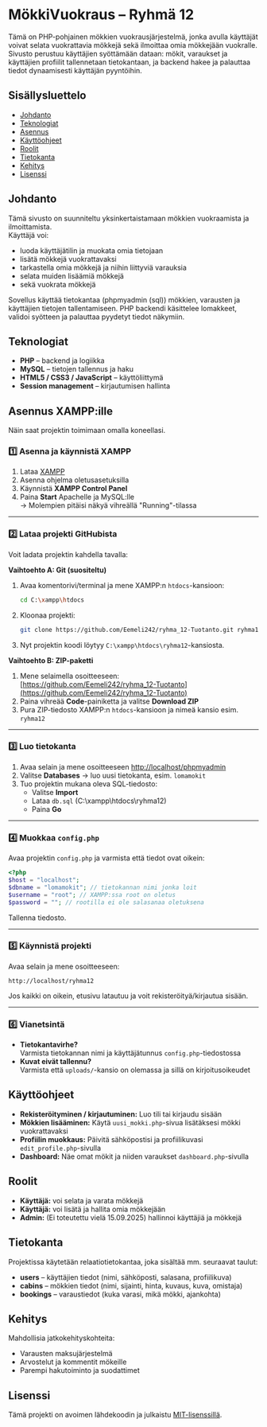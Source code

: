 # MökkiVuokraus – Ryhmä 12

Tämä on PHP-pohjainen mökkien vuokrausjärjestelmä, jonka avulla käyttäjät voivat selata vuokrattavia mökkejä sekä ilmoittaa omia mökkejään vuokralle.  
Sivusto perustuu käyttäjien syöttämään dataan: mökit, varaukset ja käyttäjien profiilit tallennetaan tietokantaan, ja backend hakee ja palauttaa tiedot dynaamisesti käyttäjän pyyntöihin.

## Sisällysluettelo
- [Johdanto](#johdanto)
- [Teknologiat](#teknologiat)
- [Asennus](#asennus)
- [Käyttöohjeet](#käyttöohjeet)
- [Roolit](#roolit)
- [Tietokanta](#tietokanta)
- [Kehitys](#kehitys)
- [Lisenssi](#lisenssi)

## Johdanto
Tämä sivusto on suunniteltu yksinkertaistamaan mökkien vuokraamista ja ilmoittamista.  
Käyttäjä voi:
- luoda käyttäjätilin ja muokata omia tietojaan
- lisätä mökkejä vuokrattavaksi
- tarkastella omia mökkejä ja niihin liittyviä varauksia
- selata muiden lisäämiä mökkejä
- sekä vuokrata mökkejä

Sovellus käyttää tietokantaa (phpmyadmin (sql)) mökkien, varausten ja käyttäjien tietojen tallentamiseen. PHP backendi käsittelee lomakkeet, validoi syötteen ja palauttaa pyydetyt tiedot näkymiin.

## Teknologiat
- **PHP** – backend ja logiikka
- **MySQL** – tietojen tallennus ja haku
- **HTML5 / CSS3 / JavaScript** – käyttöliittymä
- **Session management** – kirjautumisen hallinta

## Asennus XAMPP:ille

Näin saat projektin toimimaan omalla koneellasi.

### 1️⃣ Asenna ja käynnistä XAMPP
1. Lataa [XAMPP](https://www.apachefriends.org)
2. Asenna ohjelma oletusasetuksilla
3. Käynnistä **XAMPP Control Panel**
4. Paina **Start** Apachelle ja MySQL:lle  
   → Molempien pitäisi näkyä vihreällä "Running"-tilassa

---
### 2️⃣ Lataa projekti GitHubista
Voit ladata projektin kahdella tavalla:

**Vaihtoehto A: Git (suositeltu)**  
1. Avaa komentorivi/terminal ja mene XAMPP:n `htdocs`-kansioon:
   ```bash
   cd C:\xampp\htdocs
   ```
2. Kloonaa projekti:
   ```bash
   git clone https://github.com/Eemeli242/ryhma_12-Tuotanto.git ryhma12
   ```
3. Nyt projektin koodi löytyy `C:\xampp\htdocs\ryhma12`-kansiosta.

**Vaihtoehto B: ZIP-paketti**  
1. Mene selaimella osoitteeseen:  
   [https://github.com/Eemeli242/ryhma_12-Tuotanto](https://github.com/Eemeli242/ryhma_12-Tuotanto)
2. Paina vihreää **Code**-painiketta ja valitse **Download ZIP**
3. Pura ZIP-tiedosto XAMPP:n `htdocs`-kansioon ja nimeä kansio esim. `ryhma12`

---


### 3️⃣ Luo tietokanta
1. Avaa selain ja mene osoitteeseen [http://localhost/phpmyadmin](http://localhost/phpmyadmin)
2. Valitse **Databases** → luo uusi tietokanta, esim. `lomamokit`
3. Tuo projektin mukana oleva SQL-tiedosto:
   - Valitse **Import**
   - Lataa `db.sql` (C:\xampp\htdocs\ryhma12)
   - Paina **Go**

---

### 4️⃣ Muokkaa `config.php`
Avaa projektin `config.php` ja varmista että tiedot ovat oikein:

```php
<?php
$host = "localhost";
$dbname = "lomamokit"; // tietokannan nimi jonka loit
$username = "root"; // XAMPP:ssa root on oletus
$password = ""; // rootilla ei ole salasanaa oletuksena
```

Tallenna tiedosto.

---

### 5️⃣ Käynnistä projekti
Avaa selain ja mene osoitteeseen:

```
http://localhost/ryhma12
```

Jos kaikki on oikein, etusivu latautuu ja voit rekisteröityä/kirjautua sisään.

---

### 6️⃣ Vianetsintä
- **Tietokantavirhe?**  
  Varmista tietokannan nimi ja käyttäjätunnus `config.php`-tiedostossa
- **Kuvat eivät tallennu?**  
  Varmista että `uploads/`-kansio on olemassa ja sillä on kirjoitusoikeudet

## Käyttöohjeet
- **Rekisteröityminen / kirjautuminen:** Luo tili tai kirjaudu sisään
- **Mökkien lisääminen:** Käytä `uusi_mokki.php`-sivua lisätäksesi mökki vuokrattavaksi
- **Profiilin muokkaus:** Päivitä sähköpostisi ja profiilikuvasi `edit_profile.php`-sivulla
- **Dashboard:** Näe omat mökit ja niiden varaukset `dashboard.php`-sivulla

## Roolit
- **Käyttäjä:** voi selata ja varata mökkejä
- **Käyttäjä:** voi lisätä ja hallita omia mökkejään
- **Admin:** (Ei toteutettu vielä 15.09.2025) hallinnoi käyttäjiä ja mökkejä

## Tietokanta
Projektissa käytetään relaatiotietokantaa, joka sisältää mm. seuraavat taulut:
- **users** – käyttäjien tiedot (nimi, sähköposti, salasana, profiilikuva)
- **cabins** – mökkien tiedot (nimi, sijainti, hinta, kuvaus, kuva, omistaja)
- **bookings** – varaustiedot (kuka varasi, mikä mökki, ajankohta)

## Kehitys
Mahdollisia jatkokehityskohteita:
- Varausten maksujärjestelmä
- Arvostelut ja kommentit mökeille
- Parempi hakutoiminto ja suodattimet

## Lisenssi
Tämä projekti on avoimen lähdekoodin ja julkaistu [MIT-lisenssillä](https://opensource.org/licenses/MIT).
